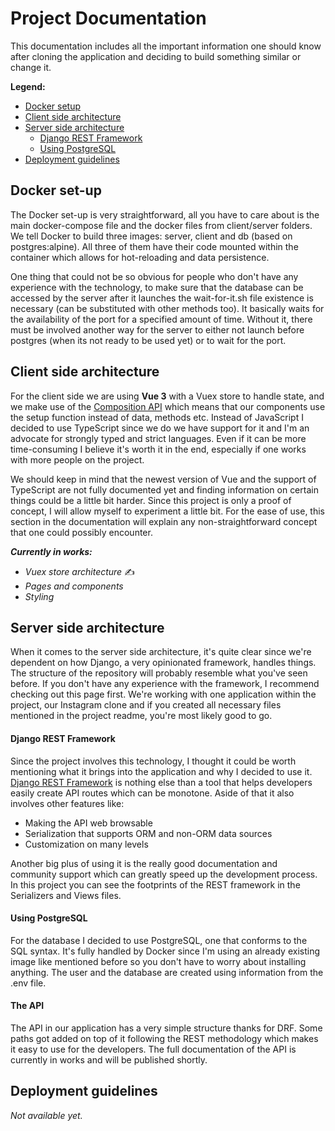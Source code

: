 # Project Documentation

This documentation includes all the important information one should know after cloning the application and deciding to build something similar or change it.

**Legend:**

+ [Docker setup](docs.md#docker-set-up)
+ [Client side architecture](docs.md#client-side-architecture)
+ [Server side architecture](docs.md#server-side-architecture)
  + [Django REST Framework](docs.md#django-rest-framework)
  + [Using PostgreSQL](docs.md#using-postgresql)
+ [Deployment guidelines](docs.md#deployment-guidelines)



## Docker set-up

The Docker set-up is very straightforward, all you have to care about is the main docker-compose file and the docker files from client/server folders. We tell Docker to build three images: server, client and db (based on postgres:alpine). All three of them have their code mounted within the container which allows for hot-reloading and data persistence.

One thing that could not be so obvious for people who don't have any experience with the technology, to make sure that the database can be accessed by the server after it launches the wait-for-it.sh file existence is necessary (can be substituted with other methods too). It basically waits for the availability of the port for a specified amount of time. Without it, there must be involved another way for the server to either not launch before postgres (when its not ready to be used yet) or to wait for the port.



## Client side architecture

For the client side we are using **Vue 3** with a Vuex store to handle state, and we make use of the [Composition API](https://v3.vuejs.org/guide/composition-api-introduction.html) which means that our components use the setup function instead of data, methods etc. Instead of JavaScript I decided to use TypeScript since we do we have support for it and I'm an advocate for strongly typed and strict languages. Even if it can be more time-consuming I believe it's worth it in the end, especially if one works with more people on the project.

We should keep in mind that the newest version of Vue and the support of TypeScript are not fully documented yet and finding information on certain things could be a little bit harder. Since this project is only a proof of concept, I will allow myself to experiment a little bit. For the ease of use, this section in the documentation will explain any non-straightforward concept that one could possibly encounter.



***Currently in works:***

- *Vuex store architecture* ✍️
- *Pages and components*
- *Styling*



##  Server side architecture

When it comes to the server side architecture, it's quite clear since we're dependent on how Django, a very opinionated framework, handles things. The structure of the repository will probably resemble what you've seen before. If you don't have any experience with the framework, I recommend checking out this page first. We're working with one application within the project, our Instagram clone and if you created all necessary files mentioned in the project readme, you're most likely good to go. 



#### Django REST Framework

Since the project involves this technology, I thought it could be worth mentioning what it brings into the application and why I decided to use it. [Django REST Framework](https://www.django-rest-framework.org/) is nothing else than a tool that helps developers easily create API routes which can be monotone. Aside of that it also involves other features like:

- Making the API web browsable
- Serialization that supports ORM and non-ORM data sources
- Customization on many levels



Another big plus of using it is the really good documentation and community support which can greatly speed up the development process. In this project you can see the footprints of the REST framework in the Serializers and Views files.



#### Using PostgreSQL

For the database I decided to use PostgreSQL, one that conforms to the SQL syntax. It's fully handled by Docker since I'm using an already existing image like mentioned before so you don't have to worry about installing anything. The user and the database are created using information from the .env file.



#### The API

The API in our application has a very simple structure thanks for DRF. Some paths got added on top of it following the REST methodology which makes it easy to use for the developers. The full documentation of the API is currently in works and will be published shortly.



## Deployment guidelines

*Not available yet.*

 

